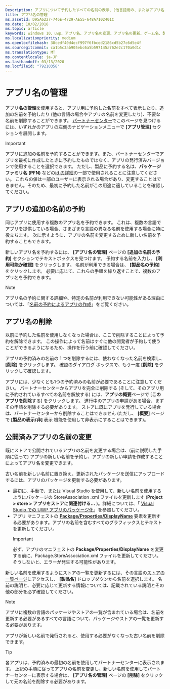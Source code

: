 ```yaml
---
Description: アプリについて予約したすべての名前の表示、(他言語用の、またはアプリ名を変更するための) 追加の名前の予約、不要になった予約済みの名前の削除を行います。
title: アプリ名の管理
ms.assetid: D95A6227-746E-4729-AE55-648A7102401C
ms.date: 10/02/2018
ms.topic: article
keywords: windows 10、uwp、アプリ名、アプリ名の変更、アプリ名の更新、ゲーム名、製品名
ms.localizationpriority: medium
ms.openlocfilehash: 38cedf40d4ecf997f6fbced2186cd5b27c6d5e4f
ms.sourcegitcommit: ca1b5c3ab905ebc6a5b597145a762e2c170a0d1c
ms.translationtype: MT
ms.contentlocale: ja-JP
ms.lasthandoff: 03/13/2020
ms.locfileid: "79210358"
---
```

# <a name="manage-app-names"></a>アプリ名の管理

アプリ**名の管理**を使用すると、アプリ用に予約した名前をすべて表示したり、追加の名前を予約したり (他の言語の場合やアプリの名前を変更したり)、不要な名前を削除することができます。 [パートナーセンター](https://partner.microsoft.com/dashboard)でこのページを見つけるには、いずれかのアプリの左側のナビゲーションメニューで **[アプリ管理]** セクションを展開します。

> [!IMPORTANT]
> アプリに追加の名前を予約することができます。また、パートナーセンターでアプリを最初に作成したときに予約したものではなく、アプリの発行済みバージョンで使用することを選択できます。 ただし、製品に予約する名は、**パッケージファミリ名 (PFN)** などの[id の詳細](view-app-identity-details.md)の一部で使用されることに注意してください。 これらの値は一部のユーザーに表示される場合があり、変更することはできません。そのため、最初に予約した名前がこの用途に適していることを確認してください。


## <a name="reserve-additional-names-for-your-app"></a>アプリの追加の名前の予約

同じアプリに使用する複数のアプリ名を予約できます。 これは、複数の言語でアプリを提供している場合、さまざまな言語の異なる名前を使用する場合に特に役立ちます。 次に示すように、アプリの名前を変更するために新しい名前を予約することもできます。

新しいアプリ名を予約するには、 **[アプリ名の管理]** ページの **[追加の名前の予約]** セクションでテキストボックスを見つけます。 予約する名前を入力し、 **[利用可能か確認]** をクリックします。 名前が利用できる場合は、 **[製品名の予約]** をクリックします。 必要に応じて、これらの手順を繰り返すことで、複数のアプリ名を予約できます。

> [!NOTE]
> アプリ名の予約に関する詳細や、特定の名前が利用できない可能性がある理由については、「[名前の予約によるアプリの作成](create-your-app-by-reserving-a-name.md)」をご覧ください。


## <a name="delete-app-names"></a>アプリ名の削除

以前に予約した名前を使用しなくなった場合は、ここで削除することによって予約を解除できます。 この操作によって名前はすぐに他の開発者が予約して使うことができるようになるため、操作を行う前に確認してください。

アプリの予約済みの名前の 1 つを削除するには、使わなくなった名前を検索し、 **[削除]** をクリックします。 確認のダイアログ ボックスで、もう一度 **[削除]** をクリックして確認します。

アプリには、少なくとも1つの予約済みの名前が必要であることに注意してください。 パートナーセンターからアプリを完全に削除する (そして、そのアプリ用に予約されているすべての名前を解放する) には、**アプリの概要**ページで [**このアプリを削除**する] をクリックします。 進行中のアプリの申請がある場合、まずその申請を削除する必要があります。 ストアに既にアプリを発行している場合は、パートナーセンターから削除することはできません (ただし、 **[概要]** ページで **[製品の表示/非]** 表示 機能を使用して非表示にすることはできます)。 


## <a name="rename-an-app-that-has-already-been-published"></a>公開済みアプリの名前の変更

既にストアで公開されているアプリの名前を変更する場合は、(前に説明した手順に従って) アプリの新しい名前を予約し、アプリの新しい申請を作成することによってアプリ名を変更できます。 

古い名前を新しい名前に置き換え、更新されたパッケージを送信にアップロードするには、アプリのパッケージを更新する必要があります。
- 最初に、手動で、または Visual Studio を使用して、新しい名前を使用するようにパッケージの StoreAssociation .xml ファイルを更新します (**Project > store > アプリをストアに関連付ける...** )。詳細については、「 [Visual Studio での UWP アプリのパッケージ化](/windows/msix/package/packaging-uwp-apps)」を参照してください。
- アプリ マニフェストの [**Package/Properties/DisplayName**](https://docs.microsoft.com/uwp/schemas/appxpackage/uapmanifestschema/element-displayname) 要素を更新する必要があります。アプリの名前を含むすべてのグラフィックスとテキストを更新してください。 
  > [!IMPORTANT]
  > 必ず、アプリのマニフェストの **Package/Properties/DisplayName** を変更する前に、Package.StoreAssociation.xml ファイルを更新してください。そうしないと、エラーが発生する可能性があります。

新しい名前を使用するようにストアの一覧を更新するには、その言語の[ストアの一覧ページ](create-app-store-listings.md)にアクセスし、 **[製品名]** ドロップダウンから名前を選択します。 名前の説明と、必要に応じて更新する情報については、記載されている説明とその他の部分を必ず確認してください。

> [!NOTE]
> アプリに複数の言語のパッケージやストアの一覧が含まれている場合は、名前を更新する必要があるすべての言語について、パッケージやストアの一覧を更新する必要があります。

アプリが新しい名前で発行されると、使用する必要がなくなった古い名前を削除できます。

> [!TIP]
> 各アプリは、予約済みの最初の名前を使用してパートナーセンターに表示されます。 上記の手順に従ってアプリの名前を変更し、新しい名前を使用してパートナーセンターに表示する場合は、 **[アプリ名の管理]** ページの **[削除]** をクリックして元の名前を削除する必要があります。 

 

 





